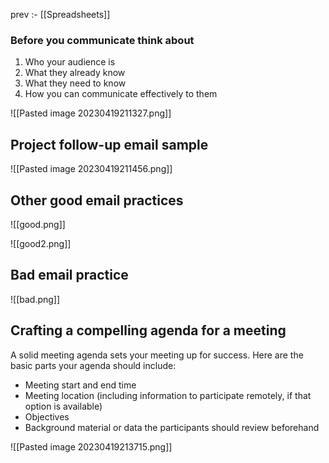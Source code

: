 prev :- [[Spreadsheets]]

### Before you communicate think about

1. Who your audience is 
2. What they already know
3. What they need to know
4. How you can communicate effectively to them

![[Pasted image 20230419211327.png]]

## Project follow-up email sample

![[Pasted image 20230419211456.png]]


## Other good email practices 

![[good.png]]


![[good2.png]]


## Bad email practice 

![[bad.png]]



## Crafting a compelling agenda for a meeting

A solid meeting agenda sets your meeting up for success. Here are the basic parts your agenda should include: 

-   Meeting start and end time
-   Meeting location (including information to participate remotely, if that option is available)
-   Objectives 
-   Background material or data the participants should review beforehand

![[Pasted image 20230419213715.png]]